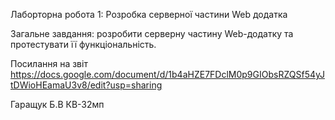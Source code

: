 Лаборторна робота 1: Розробка серверної частини Web додатка

Загальне завдання: розробити серверну частину Web-додатку та протестувати її функціональність.

Посилання на звіт
https://docs.google.com/document/d/1b4aHZE7FDclM0p9GIObsRZQSf54yJtDWioHEamaU3v8/edit?usp=sharing

Гаращук Б.В КВ-32мп
